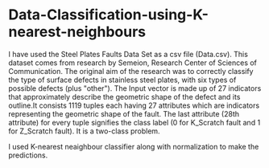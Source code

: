 # Data-Classification-using-K-nearest-neighbours
I have used the Steel Plates Faults Data Set as a csv file (Data.csv). This dataset comes from research by Semeion, Research Center of Sciences of Communication. The original aim of the research was to correctly classify the type of surface defects in stainless steel plates, with six types of possible defects (plus "other"). The Input vector is made up of 27 indicators that approximately describe the geometric shape of the defect and its outline.It consists 1119 tuples each having 27 attributes which are indicators representing the geometric shape of the fault. The last attribute (28th attribute) for every tuple signifies the class label (0 for K_Scratch fault and 1 for Z_Scratch fault). It is a two-class problem.

I used K-nearest neaighbour classifier along with normalization to make the predictions.
